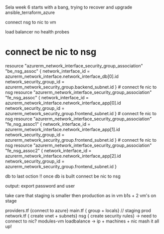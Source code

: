 Sela week 6 starts with a bang, trying to recover and upgrade
ansible_terraform_azure

connect nsg to nic to vm

load balancer no health probes

# connect be nic to nsg

resource "azurerm_network_interface_security_group_association" "be_nsg_assoc" {
network_interface_id = azurerm_network_interface.network_interface_db[0].id
network_security_group_id = azurerm_network_security_group.backend_subnet.id
} # connect fe nic to nsg
resource "azurerm_network_interface_security_group_association" "fe_nsg_assoc" {
network_interface_id = azurerm_network_interface.network_interface_app[0].id
network_security_group_id = azurerm_network_security_group.frontend_subnet.id
} # connect fe nic to nsg
resource "azurerm_network_interface_security_group_association" "fe_nsg_assoc1" {
network_interface_id = azurerm_network_interface.network_interface_app[1].id
network_security_group_id = azurerm_network_security_group.frontend_subnet.id
} # connect fe nic to nsg
resource "azurerm_network_interface_security_group_association" "fe_nsg_assoc2" {
network_interface_id = azurerm_network_interface.network_interface_app[2].id
network_security_group_id = azurerm_network_security_group.frontend_subnet.id
}

<!-- need to build a deploy-

production | staging -->

db to last oction
!! once db is built
connect be nic to nsg

output:
export password and user

take care that staging is smaller then production as in vm b1s + 2 vm's on stage

providers.tf {connect to azure}
main.tf { group + locals} // staging prod
network.tf { create vnet + subnets}
nsg { create security rules} -> need to connect to nic?
modules-vm
loadbalance -> ip + machines + nic mash it all up!
